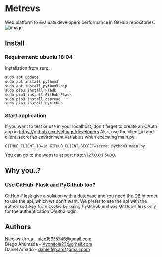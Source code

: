 # Metrevs
Web platform to evaluate developers performance in GitHub repositories.
![image](https://user-images.githubusercontent.com/69660332/122605133-a59bd300-d03c-11eb-877b-6b7589836048.png)

## Install
### Requirement: ubuntu 18:04
Installation from zero.
```
sudo apt update
sudo apt install python3
sudo apt install python3-pip
sudo pip3 install Flask
sudo pip3 install GitHub-Flask
sudo pip3 install gspread
sudo pip3 install PyGithub
```

### Start application
If you want to test or use in your localhost, don't forget to create an OAuth app in https://github.com/settings/developers
Also, use the client_id and client_secret as environment variables when executing main.py.

```
GITHUB_CLIENT_ID=id GITHUB_CLIENT_SECRET=secret python3 main.py
```

You can go to the website at port http://127.0.0.1:5000.

## Why you..?
### Use GitHub-Flask and PyGithub too?
GitHub-Flask give a solution with a database and you need the DB in order to use the api, which we don't want. We prefer to use the api with the authorized_key from cookie by using PyGithub and use GitHub-Flask only for the authentication OAuth2 login.

## Authors
Nicolás Urrea - nico15935746@gmail.com\
Diego Ahumada - Xvongola23@gmail.com\
Daniel Amado - danielfep.am@gmail.com
